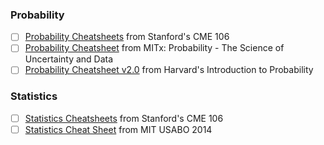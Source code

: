 ### Probability
- [ ] [Probability Cheatsheets](https://github.com/lc4695/CheatSheet/blob/main/Probability-and-Statistics/Probability%20Cheatsheets.pdf) from Stanford's CME 106
- [ ] [Probability Cheatsheet](https://github.com/lc4695/CheatSheet/blob/main/Probability-and-Statistics/Probability%20Cheatsheet.pdf) from MITx: Probability - The Science of Uncertainty and Data
- [ ] [Probability Cheatsheet v2.0](https://github.com/lc4695/CheatSheet/blob/main/Probability-and-Statistics/Probability%20Cheatsheet%20v2.0.pdf) from Harvard's Introduction to Probability
### Statistics
- [ ] [Statistics Cheatsheets](https://github.com/lc4695/CheatSheet/blob/main/Probability-and-Statistics/Statistics%20Cheatsheets.pdf) from Stanford's CME 106
- [ ] [Statistics Cheat Sheet](https://github.com/lc4695/CheatSheet/blob/main/Probability-and-Statistics/Statistics%20Cheat%20Sheet.pdf) from MIT USABO 2014
